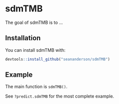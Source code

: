
<!-- README.md is generated from README.Rmd. Please edit that file -->

# sdmTMB

<!-- [![Travis build status](https://travis-ci.org/seananderson/sdmTMB.svg?branch=master)](https://travis-ci.org/seananderson/sdmTMB) -->

The goal of sdmTMB is to …

## Installation

You can install sdmTMB with:

``` r
devtools::install_github("seananderson/sdmTMB")
```

## Example

The main function is `sdmTMB()`.

See `?predict.sdmTMB` for the most complete example.
